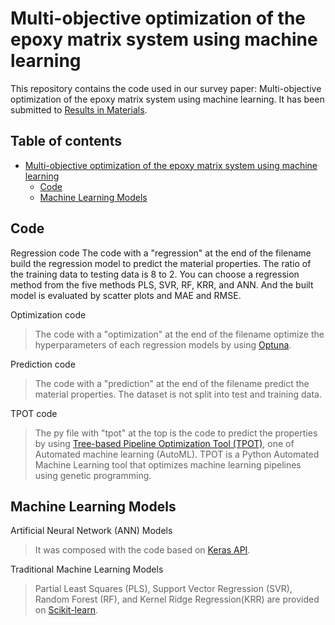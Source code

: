 # Multi-objective optimization of the epoxy matrix system using machine learning
This repository contains the code used in our survey paper: Multi-objective optimization of the epoxy matrix system using machine learning. It has been submitted to [Results in Materials](https://www.sciencedirect.com/journal/results-in-materials).

## Table of contents
* [Multi-objective optimization of the epoxy matrix system using machine learning](https://github.com/ad2122st/Multi-objective-optimization-of-the-epoxy-matrix-system-using-machine-learning/blob/main/README.md#multi-objective-optimization-of-the-epoxy-matrix-system-using-machine-learning)
  * [Code](https://github.com/ad2122st/Multi-objective-optimization-of-the-epoxy-matrix-system-using-machine-learning/blob/main/README.md#code)
  * [Machine Learning Models](https://github.com/ad2122st/Multi-objective-optimization-of-the-epoxy-matrix-system-using-machine-learning/blob/main/README.md#machine-learning-models)

## Code

Regression code
The code with a "regression" at the end of the filename build the regression model to predict the material properties. The ratio of the training data to testing data is 8 to 2. You can choose a regression method from the five methods PLS, SVR, RF, KRR, and ANN. And the built model is evaluated by scatter plots and MAE and RMSE.

Optimization code
>The code with a "optimization" at the end of the filename optimize the hyperparameters of each regression models by using [Optuna](https://dl.acm.org/doi/10.1145/3292500.3330701).


Prediction code
>The code with a "prediction" at the end of the filename predict the material properties. The dataset is not split into test
and training data.

TPOT code
>The py file with "tpot" at the top is the code to predict the properties by using [Tree-based Pipeline Optimization Tool (TPOT)](https://academic.oup.com/bioinformatics/article/36/1/250/5511404), one of Automated machine learning (AutoML). TPOT is a Python Automated Machine Learning tool that optimizes machine learning pipelines using genetic programming.

## Machine Learning Models
Artificial Neural Network (ANN) Models
>It was composed with the code based on [Keras API](https://www.tensorflow.org/tutorials/keras/regression).

Traditional Machine Learning Models
>Partial Least Squares (PLS), Support Vector Regression (SVR), Random Forest (RF), and Kernel Ridge Regression(KRR) are provided on [Scikit-learn](https://jmlr.csail.mit.edu/papers/v12/pedregosa11a.html).


